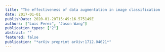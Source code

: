 ```yaml
---
title: "The effectiveness of data augmentation in image classification using deep learning"
date: 2017-01-01
publishDate: 2020-01-20T15:49:16.575149Z
authors: ["Luis Perez", "Jason Wang"]
publication_types: ["2"]
abstract: ""
featured: false
publication: "*arXiv preprint arXiv:1712.04621*"
---
```


